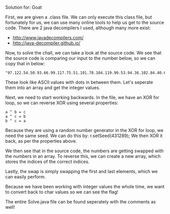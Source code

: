Solution for: Goat

First, we are given a .class file. We can only execute this class file, but fortunately for us, we can use many online tools to help us get to the source code. There are 2 java decompilers I used, although many more exist:

 - http://www.javadecompilers.com/
 - http://java-decompiler.github.io/

Now, to solve the chall, we can take a look at the source code. We see that the source code is comparing our input to the number below, so we can copy that in below:
```
"97.122.54.50.93.66.99.117.75.51.101.78.104.119.90.53.94.36.102.84.40.69."
```

These look like ASCII values with dots in between them. Let's seperate them into an array and get the integer values.

Next, we need to start working backwards. In the file, we have an XOR for loop, so we can reverse XOR using several properties:
```
a ^ b = c
a ^ c = b
b ^ c = a
```

Because they are using a random number generator in the XOR for loop, we need the same seed. We can do this by: r.setSeed(431289); We then XOR it back, as per the properties above.

We then see that in the source code, the numbers are getting swapped with the numbers in an array. To reverse this, we can create a new array, which stores the indices of the correct indices.

Lastly, the swap is simply swapping the first and last elements, which we can easily perform.

Because we have been working with integer values the whole time, we want to convert back to char values so we can see the flag! 

The entire Solve.java file can be found seperately with the comments as well!
